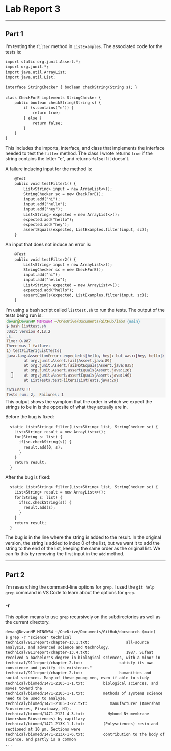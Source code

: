 # Lab Report 3
---

## Part 1
I'm testing the `filter` method in `ListExamples`. The associated code for the tests is:
```
import static org.junit.Assert.*;
import org.junit.*;
import java.util.ArrayList;
import java.util.List;

interface StringChecker { boolean checkString(String s); }

class CheckForE implements StringChecker {
    public boolean checkString(String s) {
        if (s.contains("e")) {
            return true;
        } else {
            return false;
        }
    }
}
```
This includes the imports, interface, and class that implements the interface needed to test the `filter` method. The class I wrote returns `true` if the string contains the letter "e", and returns `false` if it doesn't.

A failure inducing input for the method is: 
```
    @Test
    public void testFilter1() {
        List<String> input = new ArrayList<>();
        StringChecker sc = new CheckForE();
        input.add("hi");
        input.add("hello");
        input.add("hey");
        List<String> expected = new ArrayList<>();
        expected.add("hello");
        expected.add("hey");
        assertEquals(expected, ListExamples.filter(input, sc));
    }
```

An input that does not induce an error is:
```
    @Test
    public void testFilter2() {
        List<String> input = new ArrayList<>();
        StringChecker sc = new CheckForE();
        input.add("hi");
        input.add("hello");
        List<String> expected = new ArrayList<>();
        expected.add("hello");
        assertEquals(expected, ListExamples.filter(input, sc));
    }
```

I'm using a bash script called `listtest.sh` to run the tests. The output of the tests being run is:
![Screenshot of test output](lab3images/list_test.png)\
This output shows the symptom that the order in which we expect the strings to be in is the opposite of what they actually are in.

Before the bug is fixed:
```
  static List<String> filter(List<String> list, StringChecker sc) {
    List<String> result = new ArrayList<>();
    for(String s: list) {
      if(sc.checkString(s)) {
        result.add(0, s);
      }
    }
    return result;
  }
```

After the bug is fixed:
```
  static List<String> filter(List<String> list, StringChecker sc) {
    List<String> result = new ArrayList<>();
    for(String s: list) {
      if(sc.checkString(s)) {
        result.add(s);
      }
    }
    return result;
  }
```

The bug is in the line where the string is added to the result. In the original version, the string is added to index 0 of the list, but we want it to add the string to the end of the list, keeping the same order as the original list. We can fix this by removing the first input in the `add` method.

---
## Part 2

I'm researching the command-line options for `grep`. I used the `git help grep` command in VS Code to learn about the options for `grep`.

### -r
This option means to use `grep` recursively on the subdirectories as well as the current directory.
```
devan@DevanHP MINGW64 ~/OneDrive/Documents/GitHub/docsearch (main)
$ grep -r "science" technical
technical/911report/chapter-13.1.txt:                all-source analysis, and advanced science and technology.
technical/911report/chapter-13.4.txt:                1987, Sufaat received a bachelor's degree in biological sciences, with a minor in
technical/911report/chapter-2.txt:                satisfy its own conscience and justify its existence."
technical/911report/chapter-2.txt:                humanities and social sciences. Many of these young men, even if able to study
technical/biomed/1471-2105-1-1.txt:        biological sciences, and moves toward the 
technical/biomed/1471-2105-1-1.txt:        methods of systems science need to be used to analyze,
technical/biomed/1471-2105-3-22.txt:          manufacturer (Amersham Biosciences, Piscataway, NJ).
technical/biomed/1471-2121-4-3.txt:          Hybond N+ membrane (Amersham Biosciences) by capillary
technical/biomed/1471-213X-1-1.txt:        (Polysciences) resin and sectioned at 10 μm. Sections were
technical/biomed/1471-213X-1-6.txt:        contribution to the body of science, and partly is a common
...
```
